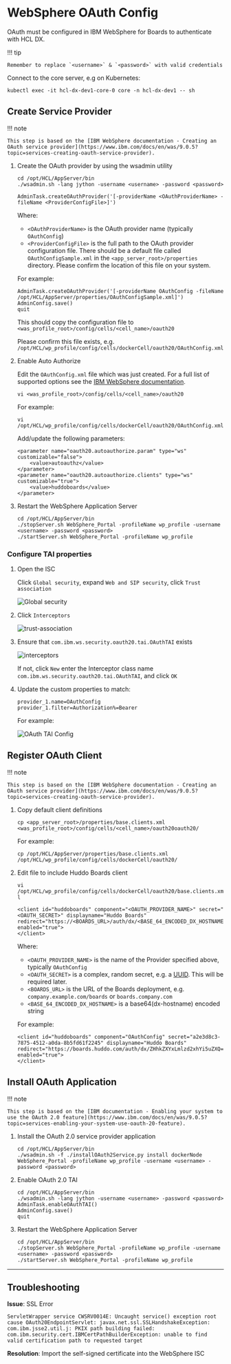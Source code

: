 # WebSphere OAuth Config

OAuth must be configured in IBM WebSphere for Boards to authenticate with HCL DX.

!!! tip

    Remember to replace `<username>` & `<password>` with valid credentials

Connect to the core server, e.g on Kubernetes:

    kubectl exec -it hcl-dx-dev1-core-0 core -n hcl-dx-dev1 -- sh

## Create Service Provider

!!! note

    This step is based on the [IBM WebSphere documentation - Creating an OAuth service provider](https://www.ibm.com/docs/en/was/9.0.5?topic=services-creating-oauth-service-provider).

1.  Create the OAuth provider by using the wsadmin utility

        cd /opt/HCL/AppServer/bin
        ./wsadmin.sh -lang jython -username <username> -password <password>

        AdminTask.createOAuthProvider('[-providerName <OAuthProviderName> -fileName <ProviderConfigFile>]')

    Where:

    -   `<OAuthProviderName>` is the OAuth provider name (typically `OAuthConfig`)
    -   `<ProviderConfigFile>` is the full path to the OAuth provider configuration file. There should be a default file called `OAuthConfigSample.xml` in the `<app_server_root>/properties` directory. Please confirm the location of this file on your system.

    For example:

        AdminTask.createOAuthProvider('[-providerName OAuthConfig -fileName /opt/HCL/AppServer/properties/OAuthConfigSample.xml]')
        AdminConfig.save()
        quit

    This should copy the configuration file to `<was_profile_root>/config/cells/<cell_name>/oauth20`

    Please confirm this file exists, e.g. `/opt/HCL/wp_profile/config/cells/dockerCell/oauth20/OAuthConfig.xml`

1.  Enable Auto Authorize

    Edit the `OAuthConfig.xml` file which was just created. For a full list of supported options see the [IBM WebSphere documentation](https://www.ibm.com/docs/en/was/9.0.5?topic=services-defining-oauth-service-provider).

    `vi <was_profile_root>/config/cells/<cell_name>/oauth20`

    For example:

    `vi /opt/HCL/wp_profile/config/cells/dockerCell/oauth20/OAuthConfig.xml`

    Add/update the following parameters:

        <parameter name="oauth20.autoauthorize.param" type="ws" customizable="false">
            <value>autoauthz</value>
        </parameter>
        <parameter name="oauth20.autoauthorize.clients" type="ws" customizable="true">
            <value>huddoboards</value>
        </parameter>

1.  Restart the WebSphere Application Server

        cd /opt/HCL/AppServer/bin
        ./stopServer.sh WebSphere_Portal -profileName wp_profile -username <username> -password <password>
        ./startServer.sh WebSphere_Portal -profileName wp_profile

### Configure TAI properties

1.  Open the ISC

    Click `Global security`, expand `Web and SIP security`, click `Trust association`

    ![Global security](global-security.png)

1.  Click `Interceptors`

    ![trust-association](trust-association.png)

1.  Ensure that `com.ibm.ws.security.oauth20.tai.OAuthTAI` exists

    ![interceptors](interceptors.png)

    If not, click `New` enter the Interceptor class name `com.ibm.ws.security.oauth20.tai.OAuthTAI`, and click `OK`

1.  Update the custom properties to match:

        provider_1.name=OAuthConfig
        provider_1.filter=Authorization%=Bearer

    For example:

    ![OAuth TAI Config](oauth-tai.png)

## Register OAuth Client

!!! note

    This step is based on the [IBM WebSphere documentation - Creating an OAuth service provider](https://www.ibm.com/docs/en/was/9.0.5?topic=services-creating-oauth-service-provider).

1.  Copy default client definitions

        cp <app_server_root>/properties/base.clients.xml <was_profile_root>/config/cells/<cell_name>/oauth20oauth20/

    For example:

        cp /opt/HCL/AppServer/properties/base.clients.xml /opt/HCL/wp_profile/config/cells/dockerCell/oauth20/

1.  Edit file to include Huddo Boards client

    `vi /opt/HCL/wp_profile/config/cells/dockerCell/oauth20/base.clients.xml`

        <client id="huddoboards" component="<OAUTH_PROVIDER_NAME>" secret="<OAUTH_SECRET>" displayname="Huddo Boards" redirect="https://<BOARDS_URL>/auth/dx/<BASE_64_ENCODED_DX_HOSTNAME>/callback" enabled="true">
        </client>

    Where:

    -   `<OAUTH_PROVIDER_NAME>` is the name of the Provider specified above, typically `OAuthConfig`
    -   `<OAUTH_SECRET>` is a complex, random secret, e.g. a [UUID](https://www.uuidgenerator.net/). This will be required later.
    -   `<BOARDS_URL>` is the URL of the Boards deployment, e.g. `company.example.com/boards` or `boards.company.com`
    -   `<BASE_64_ENCODED_DX_HOSTNAME>` is a base64(dx-hostname) encoded string

    For example:

        <client id="huddoboards" component="OAuthConfig" secret="a2e3d8c3-7875-4512-a0da-8b5fd61f2245" displayname="Huddo Boards" redirect="https://boards.huddo.com/auth/dx/ZHhkZXYxLmlzd2xhYi5uZXQ=/callback" enabled="true">
        </client>

## Install OAuth Application

!!! note

    This step is based on the [IBM documentation - Enabling your system to use the OAuth 2.0 feature](https://www.ibm.com/docs/en/was/9.0.5?topic=services-enabling-your-system-use-oauth-20-feature).

1.  Install the OAuth 2.0 service provider application

        cd /opt/HCL/AppServer/bin
        ./wsadmin.sh -f ./installOAuth2Service.py install dockerNode WebSphere_Portal -profileName wp_profile -username <username> -password <password>

1.  Enable OAuth 2.0 TAI

        cd /opt/HCL/AppServer/bin
        ./wsadmin.sh -lang jython -username <username> -password <password>
        AdminTask.enableOAuthTAI()
        AdminConfig.save()
        quit

1.  Restart the WebSphere Application Server

        cd /opt/HCL/AppServer/bin
        ./stopServer.sh WebSphere_Portal -profileName wp_profile -username <username> -password <password>
        ./startServer.sh WebSphere_Portal -profileName wp_profile

---

## Troubleshooting

**Issue**: SSL Error

    ServletWrapper service CWSRV0014E: Uncaught service() exception root cause OAuth20EndpointServlet: javax.net.ssl.SSLHandshakeException: com.ibm.jsse2.util.j: PKIX path building failed: com.ibm.security.cert.IBMCertPathBuilderException: unable to find valid certification path to requested target

**Resolution**: Import the self-signed certificate into the WebSphere ISC
